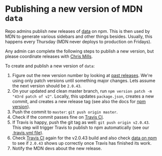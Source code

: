 # Publishing a new version of MDN `data`

Repo admins publish new releases of [data](https://www.npmjs.com/package/mdn-data) on npm.
This is then used by MDN to generate various sidebars and other things besides.
Usually, this happens every Thursday (MDN never deploys to production on Fridays).

Any admin can complete the following steps to publish a new version, but please coordinate releases with [Chris Mills](https://github.com/chrisdavidmills).

To create and publish a new version of `data`:

1. Figure out the new version number by looking at [past releases](https://github.com/mdn/data/releases). We're using only patch versions until something major changes. Lets assume the next version should be `2.0.43`.
2. On your updated and clean master branch, run `npm version patch -m "43rd patch of v2"`. Locally, this updates `package.json`, creates a new commit, and creates a new release tag (see also the docs for [npm version](https://docs.npmjs.com/cli/version)).
3. Push the commit to `master`: `git push origin master`.
4. Check if the commit passes fine on [Travis CI](https://travis-ci.org/mdn/data).
5. If Travis is happy, push the git tag as well: `git push origin v2.0.43`.
This step will trigger Travis to publish to npm automatically (see our [.travis.yml file](https://github.com/mdn/data/blob/master/.travis.yml)).
6. Check [Travis CI](https://travis-ci.org/mdn/data) again for the v2.0.43 build and also check [data on npm](https://www.npmjs.com/package/mdn-data) to see if `2.0.43` shows up correctly once Travis has finished its work.
7. Notify the MDN devs about the new release.
